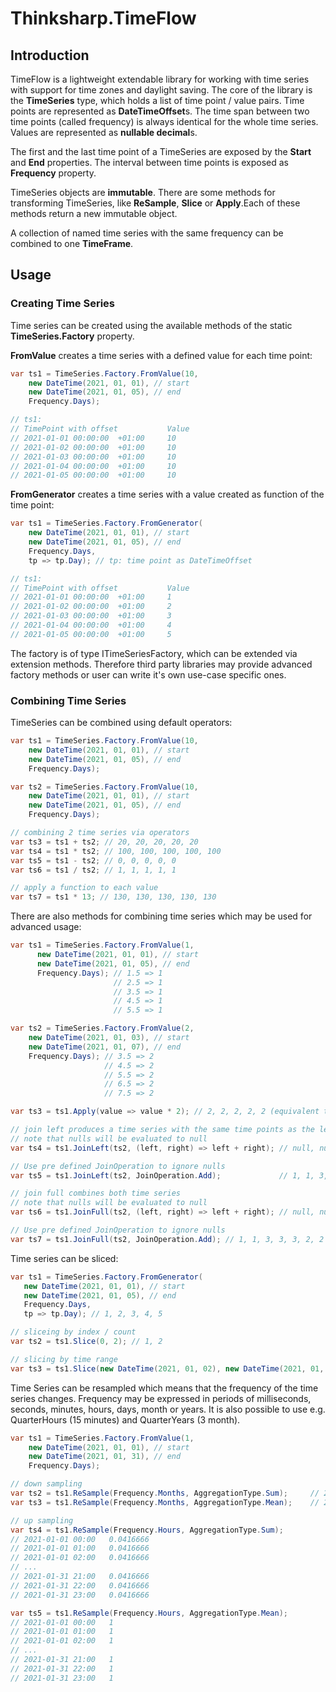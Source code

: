 # Thinksharp.TimeFlow

## Introduction

TimeFlow is a lightweight extendable library for working with time series with support for time zones and daylight saving. The core of the library is the **TimeSeries** type, which holds a list of time point / value pairs. Time points are represented as **DateTimeOffset**s. The time span between two time points (called frequency) is always identical for the whole time series. Values are represented as **nullable decimal**s.

The first and the last time point of a TimeSeries are exposed by the **Start** and **End** properties. The interval between time points is exposed as **Frequency** property.

TimeSeries objects are **immutable**. There are some methods for transforming TimeSeries, like **ReSample**, **Slice** or **Apply**.Each of these methods return a new immutable object.

A collection of named time series with the same frequency can be combined to one **TimeFrame**.

## Usage

### Creating Time Series

Time series can be created using the available methods of the static **TimeSeries.Factory** property.

**FromValue** creates a time series with a defined value for each time point:

```csharp
var ts1 = TimeSeries.Factory.FromValue(10,
    new DateTime(2021, 01, 01), // start
    new DateTime(2021, 01, 05), // end
    Frequency.Days);

// ts1:
// TimePoint with offset           Value
// 2021-01-01 00:00:00  +01:00     10
// 2021-01-02 00:00:00  +01:00     10
// 2021-01-03 00:00:00  +01:00     10
// 2021-01-04 00:00:00  +01:00     10
// 2021-01-05 00:00:00  +01:00     10
```

**FromGenerator** creates a time series with a value created as function of the time point:

```csharp
var ts1 = TimeSeries.Factory.FromGenerator(
    new DateTime(2021, 01, 01), // start
    new DateTime(2021, 01, 05), // end
    Frequency.Days,
    tp => tp.Day); // tp: time point as DateTimeOffset

// ts1:
// TimePoint with offset           Value
// 2021-01-01 00:00:00  +01:00     1
// 2021-01-02 00:00:00  +01:00     2
// 2021-01-03 00:00:00  +01:00     3
// 2021-01-04 00:00:00  +01:00     4
// 2021-01-05 00:00:00  +01:00     5
```

The factory is of type ITimeSeriesFactory, which can be extended via extension methods. Therefore third party libraries may provide advanced factory methods or user can write it's own use-case specific ones.


### Combining Time Series

TimeSeries can be combined using default operators:

```csharp
var ts1 = TimeSeries.Factory.FromValue(10,
    new DateTime(2021, 01, 01), // start
    new DateTime(2021, 01, 05), // end
    Frequency.Days);

var ts2 = TimeSeries.Factory.FromValue(10,
    new DateTime(2021, 01, 01), // start
    new DateTime(2021, 01, 05), // end
    Frequency.Days);

// combining 2 time series via operators
var ts3 = ts1 + ts2; // 20, 20, 20, 20, 20
var ts4 = ts1 * ts2; // 100, 100, 100, 100, 100
var ts5 = ts1 - ts2; // 0, 0, 0, 0, 0
var ts6 = ts1 / ts2; // 1, 1, 1, 1, 1

// apply a function to each value
var ts7 = ts1 * 13; // 130, 130, 130, 130, 130
```

There are also methods for combining time series which may be used for advanced usage:

```csharp
var ts1 = TimeSeries.Factory.FromValue(1,
      new DateTime(2021, 01, 01), // start
      new DateTime(2021, 01, 05), // end
      Frequency.Days); // 1.5 => 1 
                       // 2.5 => 1
                       // 3.5 => 1
                       // 4.5 => 1
                       // 5.5 => 1

var ts2 = TimeSeries.Factory.FromValue(2,
    new DateTime(2021, 01, 03), // start
    new DateTime(2021, 01, 07), // end
    Frequency.Days); // 3.5 => 2 
                     // 4.5 => 2
                     // 5.5 => 2
                     // 6.5 => 2
                     // 7.5 => 2

var ts3 = ts1.Apply(value => value * 2); // 2, 2, 2, 2, 2 (equivalent to ts1 * 2)

// join left produces a time series with the same time points as the left time series.
// note that nulls will be evaluated to null
var ts4 = ts1.JoinLeft(ts2, (left, right) => left + right); // null, null, 3, 3, 3

// Use pre defined JoinOperation to ignore nulls
var ts5 = ts1.JoinLeft(ts2, JoinOperation.Add);             // 1, 1, 3, 3, 3

// join full combines both time series
// note that nulls will be evaluated to null
var ts6 = ts1.JoinFull(ts2, (left, right) => left + right); // null, null, 3, 3, 3, null, null

// Use pre defined JoinOperation to ignore nulls
var ts7 = ts1.JoinFull(ts2, JoinOperation.Add); // 1, 1, 3, 3, 3, 2, 2 (equvalent to ts1 + ts2)
```

Time series can be sliced: 

```csharp
var ts1 = TimeSeries.Factory.FromGenerator(
   new DateTime(2021, 01, 01), // start
   new DateTime(2021, 01, 05), // end
   Frequency.Days,
   tp => tp.Day); // 1, 2, 3, 4, 5

// sliceing by index / count
var ts2 = ts1.Slice(0, 2); // 1, 2

// slicing by time range
var ts3 = ts1.Slice(new DateTime(2021, 01, 02), new DateTime(2021, 01, 04)); // 2, 3, 4
```

Time Series can be resampled which means that the frequency of the time series changes. Frequency may be expressed in periods of milliseconds, seconds, minutes, hours, days, month or years. It is also possible to use e.g. QuarterHours (15 minutes) and QuarterYears (3 month).

```csharp
var ts1 = TimeSeries.Factory.FromValue(1,
    new DateTime(2021, 01, 01), // start
    new DateTime(2021, 01, 31), // end
    Frequency.Days);

// down sampling
var ts2 = ts1.ReSample(Frequency.Months, AggregationType.Sum);     // 2021-01-01 00:00   31
var ts3 = ts1.ReSample(Frequency.Months, AggregationType.Mean);    // 2021-01-01 00:00   1

// up sampling
var ts4 = ts1.ReSample(Frequency.Hours, AggregationType.Sum);
// 2021-01-01 00:00   0.0416666
// 2021-01-01 01:00   0.0416666
// 2021-01-01 02:00   0.0416666
// ...
// 2021-01-31 21:00   0.0416666
// 2021-01-31 22:00   0.0416666
// 2021-01-31 23:00   0.0416666

var ts5 = ts1.ReSample(Frequency.Hours, AggregationType.Mean);
// 2021-01-01 00:00   1
// 2021-01-01 01:00   1
// 2021-01-01 02:00   1
// ...
// 2021-01-31 21:00   1
// 2021-01-31 22:00   1
// 2021-01-31 23:00   1
```
